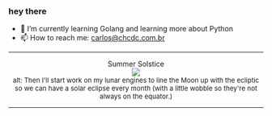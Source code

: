 ### hey there 

- :seedling: I’m currently learning Golang and learning more about Python
- :mailbox: How to reach me: carlos@chcdc.com.br


---


<!-- xkcd -->
<p align="center">Summer Solstice</br><img src=https://imgs.xkcd.com/comics/summer_solstice.png></br><font size =2>alt: Then I'll start work on my lunar engines to line the Moon up with the ecliptic so we can have a solar eclipse every month (with a little wobble so they're not always on the equator.)</br></font></p></table></p> 


<!-- xkcd -->
---
